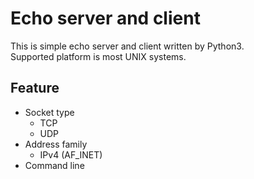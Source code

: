 # Echo server and client
This is simple echo server and client written by Python3.  
Supported platform is most UNIX systems.

## Feature
- Socket type
    - TCP
    - UDP
- Address family
    - IPv4 (AF_INET)
- Command line